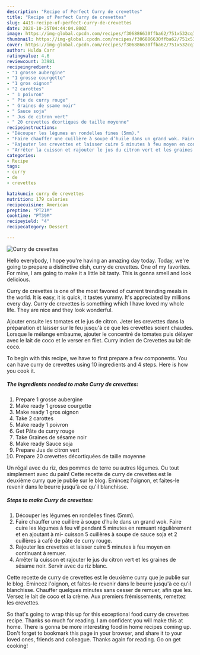 ```yaml
---
description: "Recipe of Perfect Curry de crevettes"
title: "Recipe of Perfect Curry de crevettes"
slug: 4419-recipe-of-perfect-curry-de-crevettes
date: 2020-10-25T04:44:04.800Z
image: https://img-global.cpcdn.com/recipes/f306886630ffba62/751x532cq70/curry-de-crevettes-photo-principale-de-la-recette.jpg
thumbnail: https://img-global.cpcdn.com/recipes/f306886630ffba62/751x532cq70/curry-de-crevettes-photo-principale-de-la-recette.jpg
cover: https://img-global.cpcdn.com/recipes/f306886630ffba62/751x532cq70/curry-de-crevettes-photo-principale-de-la-recette.jpg
author: Hulda Carr
ratingvalue: 4.6
reviewcount: 33981
recipeingredient:
- "1 grosse aubergine"
- "1 grosse courgette"
- "1 gros oignon"
- "2 carottes"
- " 1 poivron"
- " Pte de curry rouge"
- " Graines de ssame noir"
- " Sauce soja"
- " Jus de citron vert"
- " 20 crevettes dcortiques de taille moyenne"
recipeinstructions:
- "Découper les légumes en rondelles fines (5mm)."
- "Faire chauffer une cuillère à soupe d’huile dans un grand wok. Faire cuire les légumes à feu vif pendant 5 minutes en remuant régulièrement et en ajoutant à mi- cuisson 5 cuillères à soupe de sauce soja et 2 cuillères à café de pâte de curry rouge."
- "Rajouter les crevettes et laisser cuire 5 minutes à feu moyen en continuant à remuer."
- "Arrêter la cuisson et rajouter le jus du citron vert et les graines de sésame noir. Servir avec du riz blanc."
categories:
- Recipe
tags:
- curry
- de
- crevettes

katakunci: curry de crevettes 
nutrition: 179 calories
recipecuisine: American
preptime: "PT21M"
cooktime: "PT39M"
recipeyield: "4"
recipecategory: Dessert

---
```



![Curry de crevettes](https://img-global.cpcdn.com/recipes/f306886630ffba62/751x532cq70/curry-de-crevettes-photo-principale-de-la-recette.jpg)

Hello everybody, I hope you're having an amazing day today. Today, we're going to prepare a distinctive dish, curry de crevettes. One of my favorites. For mine, I am going to make it a little bit tasty. This is gonna smell and look delicious.

Curry de crevettes is one of the most favored of current trending meals in the world. It is easy, it is quick, it tastes yummy. It's appreciated by millions every day. Curry de crevettes is something which I have loved my whole life. They are nice and they look wonderful.

Ajouter ensuite les tomates et le jus de citron. Jeter les crevettes dans la préparation et laisser sur le feu jusqu&#39;à ce que les crevettes soient chaudes. Lorsque le mélange embaume, ajouter le concentré de tomates puis délayer avec le lait de coco et le verser en filet. Curry indien de Crevettes au lait de coco.


To begin with this recipe, we have to first prepare a few components. You can have curry de crevettes using 10 ingredients and 4 steps. Here is how you cook it.

<!--inarticleads1-->

##### The ingredients needed to make Curry de crevettes:

1. Prepare 1 grosse aubergine
1. Make ready 1 grosse courgette
1. Make ready 1 gros oignon
1. Take 2 carottes
1. Make ready  1 poivron
1. Get  Pâte de curry rouge
1. Take  Graines de sésame noir
1. Make ready  Sauce soja
1. Prepare  Jus de citron vert
1. Prepare  20 crevettes décortiquées de taille moyenne


Un régal avec du riz, des pommes de terre ou autres légumes. Ou tout simplement avec du pain! Cette recette de curry de crevettes est le deuxième curry que je publie sur le blog. Emincez l&#39;oignon, et faites-le revenir dans le beurre jusqu&#39;à ce qu&#39;il blanchisse. 

<!--inarticleads2-->

##### Steps to make Curry de crevettes:

1. Découper les légumes en rondelles fines (5mm).
1. Faire chauffer une cuillère à soupe d’huile dans un grand wok. Faire cuire les légumes à feu vif pendant 5 minutes en remuant régulièrement et en ajoutant à mi- cuisson 5 cuillères à soupe de sauce soja et 2 cuillères à café de pâte de curry rouge.
1. Rajouter les crevettes et laisser cuire 5 minutes à feu moyen en continuant à remuer.
1. Arrêter la cuisson et rajouter le jus du citron vert et les graines de sésame noir. Servir avec du riz blanc.


Cette recette de curry de crevettes est le deuxième curry que je publie sur le blog. Emincez l&#39;oignon, et faites-le revenir dans le beurre jusqu&#39;à ce qu&#39;il blanchisse. Chauffer quelques minutes sans cesser de remuer, afin que les. Versez le lait de coco et la crème. Aux premiers frémissements, remettez les crevettes. 

So that's going to wrap this up for this exceptional food curry de crevettes recipe. Thanks so much for reading. I am confident you will make this at home. There is gonna be more interesting food in home recipes coming up. Don't forget to bookmark this page in your browser, and share it to your loved ones, friends and colleague. Thanks again for reading. Go on get cooking!
